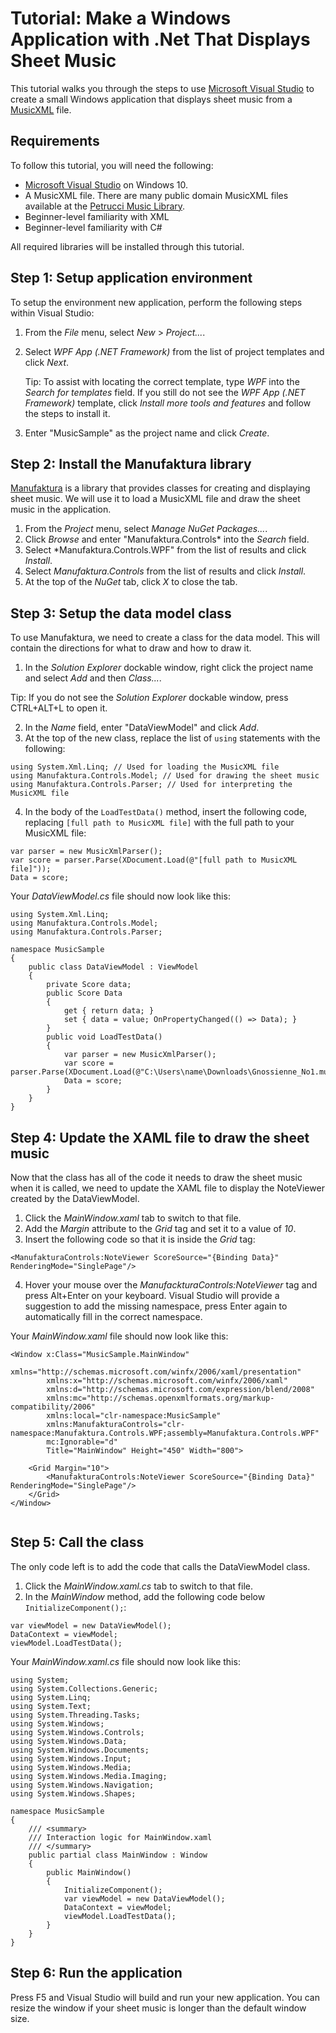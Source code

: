 # Tutorial: Make a Windows Application with .Net That Displays Sheet Music

This tutorial walks you through the steps to use [Microsoft Visual Studio](https://visualstudio.microsoft.com/) to create a small Windows application that displays sheet music from a [MusicXML](https://www.musicxml.com) file.

## Requirements

To follow this tutorial, you will need the following:

- [Microsoft Visual Studio](https://visualstudio.microsoft.com/) on Windows 10.
- A MusicXML file. There are many public domain MusicXML files available at the [Petrucci Music Library](https://imslp.org).
- Beginner-level familiarity with XML
- Beginner-level familiarity with C#

All required libraries will be installed through this tutorial.

## Step 1: Setup application environment

To setup the environment new application, perform the following steps within Visual Studio:

1. From the *File* menu, select *New* > *Project...*.
2. Select *WPF App (.NET Framework)* from the list of project templates and click *Next*.

   Tip: To assist with locating the correct template, type *WPF* into the *Search for templates* field. If you still do not see the *WPF App 
(.NET Framework)* template, click *Install more tools and features* and follow the steps to install it.

3. Enter "MusicSample" as the project name and click *Create*.

## Step 2: Install the Manufaktura library

[Manufaktura](http://manufaktura-controls.com/en-US/Home/) is a library that provides classes for creating and displaying sheet music. We will use it to load a MusicXML file and draw the sheet music in the application.

1. From the *Project* menu, select *Manage NuGet Packages...*.
2. Click *Browse* and enter "Manufaktura.Controls* into the *Search* field.
3. Select *Manufaktura.Controls.WPF" from the list of results and click *Install*.
4. Select *Manufaktura.Controls* from the list of results and click *Install*.
5. At the top of the *NuGet* tab, click *X* to close the tab.

## Step 3: Setup the data model class

To use Manufaktura, we need to create a class for the data model. This will contain the directions for what to draw and how to draw it.

1. In the *Solution Explorer* dockable window, right click the project name and select *Add* and then *Class...*. 

  Tip: If you do not see the *Solution Explorer* dockable window, press CTRL+ALT+L to open it.

2. In the *Name* field, enter "DataViewModel" and click *Add*.
3. At the top of the new class, replace the list of `using` statements with the following:

```
using System.Xml.Linq; // Used for loading the MusicXML file
using Manufaktura.Controls.Model; // Used for drawing the sheet music
using Manufaktura.Controls.Parser; // Used for interpreting the MusicXML file
```

4. In the body of the `LoadTestData()` method, insert the following code, replacing `[full path to MusicXML file]` with the full path to your MusicXML file:

```
var parser = new MusicXmlParser();
var score = parser.Parse(XDocument.Load(@"[full path to MusicXML file]"));
Data = score;
```

Your *DataViewModel.cs* file should now look like this:

```
using System.Xml.Linq;
using Manufaktura.Controls.Model;
using Manufaktura.Controls.Parser;

namespace MusicSample
{
    public class DataViewModel : ViewModel
    {
        private Score data;
        public Score Data
        {
            get { return data; }
            set { data = value; OnPropertyChanged(() => Data); }
        }
        public void LoadTestData()
        {
            var parser = new MusicXmlParser();
            var score = parser.Parse(XDocument.Load(@"C:\Users\name\Downloads\Gnossienne_No1.musicxml"));
            Data = score;
        }
    }
}
```

## Step 4: Update the XAML file to draw the sheet music

Now that the class has all of the code it needs to draw the sheet music when it is called, we need to update the XAML file to display the NoteViewer created by the DataViewModel.

1. Click the *MainWindow.xaml* tab to switch to that file.
2. Add the *Margin* attribute to the *Grid* tag and set it to a value of *10*.
3. Insert the following code so that it is inside the *Grid* tag:

```
<ManufakturaControls:NoteViewer ScoreSource="{Binding Data}" RenderingMode="SinglePage"/>
```

4. Hover your mouse over the *ManufackturaControls:NoteViewer* tag and press Alt+Enter on your keyboard. Visual Studio will provide a suggestion to add the missing namespace, press Enter again to automatically fill in the correct namespace.

Your *MainWindow.xaml* file should now look like this:

```
<Window x:Class="MusicSample.MainWindow"
        xmlns="http://schemas.microsoft.com/winfx/2006/xaml/presentation"
        xmlns:x="http://schemas.microsoft.com/winfx/2006/xaml"
        xmlns:d="http://schemas.microsoft.com/expression/blend/2008"
        xmlns:mc="http://schemas.openxmlformats.org/markup-compatibility/2006"
        xmlns:local="clr-namespace:MusicSample"
        xmlns:ManufakturaControls="clr-namespace:Manufaktura.Controls.WPF;assembly=Manufaktura.Controls.WPF"
        mc:Ignorable="d"
        Title="MainWindow" Height="450" Width="800">

    <Grid Margin="10">
        <ManufakturaControls:NoteViewer ScoreSource="{Binding Data}" RenderingMode="SinglePage"/>
    </Grid>
</Window>
    

```

## Step 5: Call the class

The only code left is to add the code that calls the DataViewModel class.

1. Click the *MainWindow.xaml.cs* tab to switch to that file.
2. In the *MainWindow* method, add the following code below `InitializeComponent();`:

```
var viewModel = new DataViewModel();
DataContext = viewModel;
viewModel.LoadTestData();
```

Your *MainWindow.xaml.cs* file should now look like this:

```
using System;
using System.Collections.Generic;
using System.Linq;
using System.Text;
using System.Threading.Tasks;
using System.Windows;
using System.Windows.Controls;
using System.Windows.Data;
using System.Windows.Documents;
using System.Windows.Input;
using System.Windows.Media;
using System.Windows.Media.Imaging;
using System.Windows.Navigation;
using System.Windows.Shapes;

namespace MusicSample
{
    /// <summary>
    /// Interaction logic for MainWindow.xaml
    /// </summary>
    public partial class MainWindow : Window
    {
        public MainWindow()
        {
            InitializeComponent();
            var viewModel = new DataViewModel();
            DataContext = viewModel;
            viewModel.LoadTestData();
        }
    }
}
```

## Step 6: Run the application

Press F5 and Visual Studio will build and run your new application. You can resize the window if your sheet music is longer than the default window size. 


